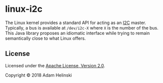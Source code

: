 # linux-i2c

The Linux kernel provides a standard API for acting as an
[I2C](https://en.wikipedia.org/wiki/I%C2%B2C) master. Typically, a bus is
available at `/dev/i2c-X` where `X` is the number of the bus. This Java library
proposes an idiomatic interface while trying to remain semantically close to
what Linux offers.

## License

Licensed under the [Apache License, Version
2.0](http://www.apache.org/licenses/LICENSE-2.0).

Copyright © 2018 Adam Helinski
